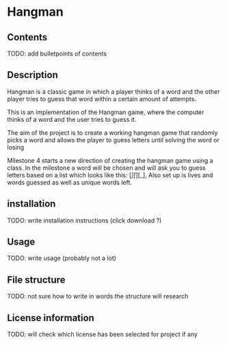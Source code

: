 # Hangman

## Contents
TODO: add bulletpoints of contents

## Description
Hangman is a classic game in which a player thinks of a word and the other player tries to guess that word within a certain amount of attempts.

This is an implementation of the Hangman game, where the computer thinks of a word and the user tries to guess it. 

The aim of the project is to create a working hangman game that randomly picks a word and allows the player to guess letters until solving the word or losing

Milestone 4 starts a new direction of creating the hangman game using a class. In the milestone a word will be chosen and will ask you to guess letters based on a list which looks like this: [_][_][_], Also set up is lives and words guessed as well as unique words left.

## installation
TODO: write installation instructions (click download ?)

## Usage
TODO: write usage (probably not a lot)

## File structure
TODO: not sure how to write in words the structure will research

## License information
TODO: will check which license has been selected for project if any